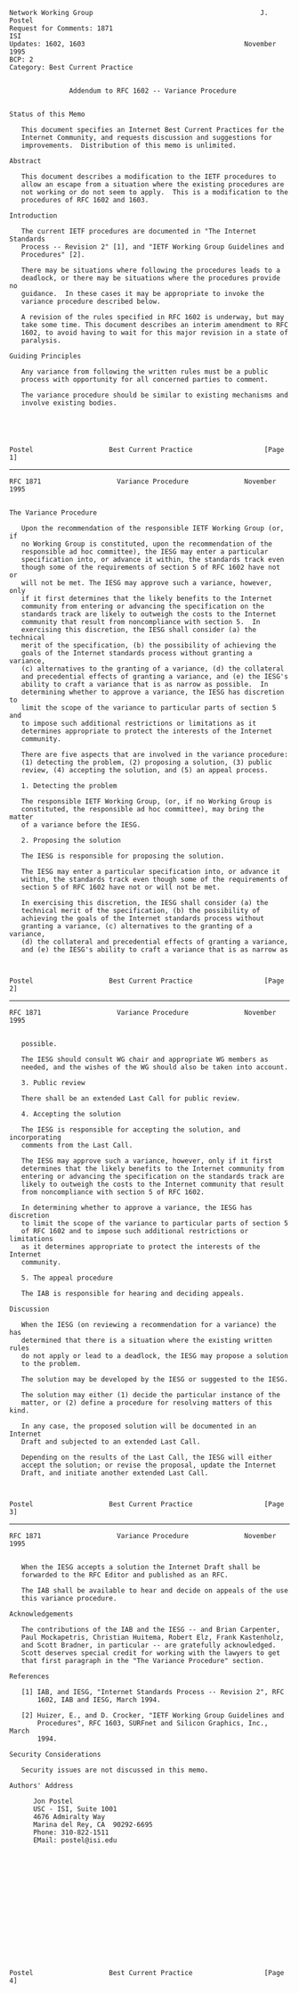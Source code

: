     Network Working Group                                          J. Postel
    Request for Comments: 1871                                           ISI
    Updates: 1602, 1603                                        November 1995
    BCP: 2
    Category: Best Current Practice


                   Addendum to RFC 1602 -- Variance Procedure


    Status of this Memo

       This document specifies an Internet Best Current Practices for the
       Internet Community, and requests discussion and suggestions for
       improvements.  Distribution of this memo is unlimited.

    Abstract

       This document describes a modification to the IETF procedures to
       allow an escape from a situation where the existing procedures are
       not working or do not seem to apply.  This is a modification to the
       procedures of RFC 1602 and 1603.

    Introduction

       The current IETF procedures are documented in "The Internet Standards
       Process -- Revision 2" [1], and "IETF Working Group Guidelines and
       Procedures" [2].

       There may be situations where following the procedures leads to a
       deadlock, or there may be situations where the procedures provide no
       guidance.  In these cases it may be appropriate to invoke the
       variance procedure described below.

       A revision of the rules specified in RFC 1602 is underway, but may
       take some time. This document describes an interim amendment to RFC
       1602, to avoid having to wait for this major revision in a state of
       paralysis.

    Guiding Principles

       Any variance from following the written rules must be a public
       process with opportunity for all concerned parties to comment.

       The variance procedure should be similar to existing mechanisms and
       involve existing bodies.





    Postel                   Best Current Practice                  [Page 1]

------------------------------------------------------------------------

``` newpage
RFC 1871                   Variance Procedure              November 1995


The Variance Procedure

   Upon the recommendation of the responsible IETF Working Group (or, if
   no Working Group is constituted, upon the recommendation of the
   responsible ad hoc committee), the IESG may enter a particular
   specification into, or advance it within, the standards track even
   though some of the requirements of section 5 of RFC 1602 have not or
   will not be met. The IESG may approve such a variance, however, only
   if it first determines that the likely benefits to the Internet
   community from entering or advancing the specification on the
   standards track are likely to outweigh the costs to the Internet
   community that result from noncompliance with section 5.  In
   exercising this discretion, the IESG shall consider (a) the technical
   merit of the specification, (b) the possibility of achieving the
   goals of the Internet standards process without granting a variance,
   (c) alternatives to the granting of a variance, (d) the collateral
   and precedential effects of granting a variance, and (e) the IESG's
   ability to craft a variance that is as narrow as possible.  In
   determining whether to approve a variance, the IESG has discretion to
   limit the scope of the variance to particular parts of section 5 and
   to impose such additional restrictions or limitations as it
   determines appropriate to protect the interests of the Internet
   community.

   There are five aspects that are involved in the variance procedure:
   (1) detecting the problem, (2) proposing a solution, (3) public
   review, (4) accepting the solution, and (5) an appeal process.

   1. Detecting the problem

   The responsible IETF Working Group, (or, if no Working Group is
   constituted, the responsible ad hoc committee), may bring the matter
   of a variance before the IESG.

   2. Proposing the solution

   The IESG is responsible for proposing the solution.

   The IESG may enter a particular specification into, or advance it
   within, the standards track even though some of the requirements of
   section 5 of RFC 1602 have not or will not be met.

   In exercising this discretion, the IESG shall consider (a) the
   technical merit of the specification, (b) the possibility of
   achieving the goals of the Internet standards process without
   granting a variance, (c) alternatives to the granting of a variance,
   (d) the collateral and precedential effects of granting a variance,
   and (e) the IESG's ability to craft a variance that is as narrow as



Postel                   Best Current Practice                  [Page 2]
```

------------------------------------------------------------------------

``` newpage
RFC 1871                   Variance Procedure              November 1995


   possible.

   The IESG should consult WG chair and appropriate WG members as
   needed, and the wishes of the WG should also be taken into account.

   3. Public review

   There shall be an extended Last Call for public review.

   4. Accepting the solution

   The IESG is responsible for accepting the solution, and incorporating
   comments from the Last Call.

   The IESG may approve such a variance, however, only if it first
   determines that the likely benefits to the Internet community from
   entering or advancing the specification on the standards track are
   likely to outweigh the costs to the Internet community that result
   from noncompliance with section 5 of RFC 1602.

   In determining whether to approve a variance, the IESG has discretion
   to limit the scope of the variance to particular parts of section 5
   of RFC 1602 and to impose such additional restrictions or limitations
   as it determines appropriate to protect the interests of the Internet
   community.

   5. The appeal procedure

   The IAB is responsible for hearing and deciding appeals.

Discussion

   When the IESG (on reviewing a recommendation for a variance) the has
   determined that there is a situation where the existing written rules
   do not apply or lead to a deadlock, the IESG may propose a solution
   to the problem.

   The solution may be developed by the IESG or suggested to the IESG.

   The solution may either (1) decide the particular instance of the
   matter, or (2) define a procedure for resolving matters of this kind.

   In any case, the proposed solution will be documented in an Internet
   Draft and subjected to an extended Last Call.

   Depending on the results of the Last Call, the IESG will either
   accept the solution; or revise the proposal, update the Internet
   Draft, and initiate another extended Last Call.



Postel                   Best Current Practice                  [Page 3]
```

------------------------------------------------------------------------

``` newpage
RFC 1871                   Variance Procedure              November 1995


   When the IESG accepts a solution the Internet Draft shall be
   forwarded to the RFC Editor and published as an RFC.

   The IAB shall be available to hear and decide on appeals of the use
   this variance procedure.

Acknowledgements

   The contributions of the IAB and the IESG -- and Brian Carpenter,
   Paul Mockapetris, Christian Huitema, Robert Elz, Frank Kastenholz,
   and Scott Bradner, in particular -- are gratefully acknowledged.
   Scott deserves special credit for working with the lawyers to get
   that first paragraph in the "The Variance Procedure" section.

References

   [1] IAB, and IESG, "Internet Standards Process -- Revision 2", RFC
       1602, IAB and IESG, March 1994.

   [2] Huizer, E., and D. Crocker, "IETF Working Group Guidelines and
       Procedures", RFC 1603, SURFnet and Silicon Graphics, Inc., March
       1994.

Security Considerations

   Security issues are not discussed in this memo.

Authors' Address

      Jon Postel
      USC - ISI, Suite 1001
      4676 Admiralty Way
      Marina del Rey, CA  90292-6695
      Phone: 310-822-1511
      EMail: postel@isi.edu
















Postel                   Best Current Practice                  [Page 4]
```

